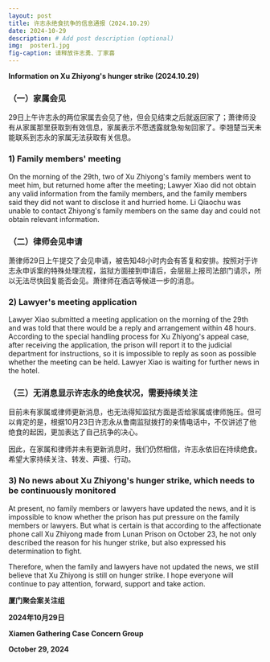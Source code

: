 ```yaml
---
layout: post
title: 许志永绝食抗争的信息通报（2024.10.29）
date: 2024-10-29
description: # Add post description (optional)
img:  poster1.jpg
fig-caption: 请释放许志勇、丁家喜
---
```


**Information on Xu Zhiyong's hunger strike (2024.10.29)**

### （一）家属会见

29日上午许志永的两位家属去会见了他，但会见结束之后就返回家了；萧律师没有从家属那里获取到有效信息，家属表示不愿透露就急匆匆回家了。李翘楚当天未能联系到志永的家属无法获取有关信息。

### 1) Family members' meeting

On the morning of the 29th, two of Xu Zhiyong's family members went to meet him, but returned home after the meeting; Lawyer Xiao did not obtain any valid information from the family members, and the family members said they did not want to disclose it and hurried home. Li Qiaochu was unable to contact Zhiyong's family members on the same day and could not obtain relevant information.

### （二）律师会见申请

萧律师29日上午提交了会见申请，被告知48小时内会有答复和安排。按照对于许志永申诉案的特殊处理流程，监狱方面接到申请后，会层层上报司法部门请示，所以无法尽快回复能否会见。萧律师在酒店等候进一步的消息。

### 2) Lawyer's meeting application
Lawyer Xiao submitted a meeting application on the morning of the 29th and was told that there would be a reply and arrangement within 48 hours. According to the special handling process for Xu Zhiyong's appeal case, after receiving the application, the prison will report it to the judicial department for instructions, so it is impossible to reply as soon as possible whether the meeting can be held. Lawyer Xiao is waiting for further news in the hotel.

### （三）无消息显示许志永的绝食状况，需要持续关注

目前未有家属或律师更新消息，也无法得知监狱方面是否给家属或律师施压。但可以肯定的是，根据10月23日许志永从鲁南监狱拨打的亲情电话中，不仅讲述了他绝食的起因，更加表达了自己抗争的决心。

因此，在家属和律师并未有更新消息时，我们仍然相信，许志永依旧在持续绝食。希望大家持续关注、转发、声援、行动。

### 3) No news about Xu Zhiyong's hunger strike, which needs to be continuously monitored

At present, no family members or lawyers have updated the news, and it is impossible to know whether the prison has put pressure on the family members or lawyers. But what is certain is that according to the affectionate phone call Xu Zhiyong made from Lunan Prison on October 23, he not only described the reason for his hunger strike, but also expressed his determination to fight.

Therefore, when the family and lawyers have not updated the news, we still believe that Xu Zhiyong is still on hunger strike. I hope everyone will continue to pay attention, forward, support and take action.


**厦门聚会案关注组**

**2024年10月29日**

**Xiamen Gathering Case Concern Group**

**October 29, 2024**
